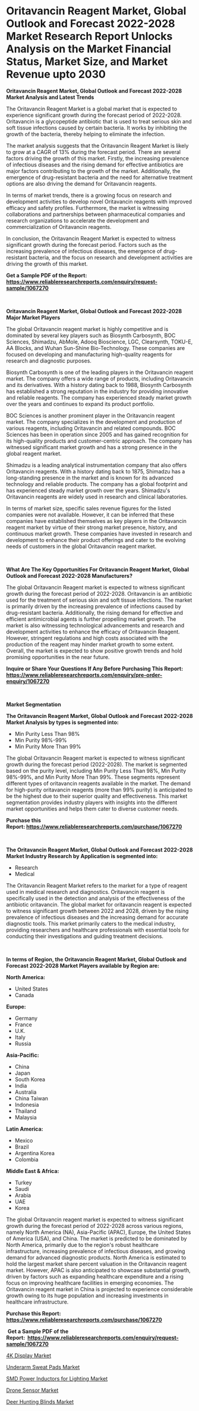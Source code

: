 <p><h1>Oritavancin Reagent Market, Global Outlook and Forecast 2022-2028 Market Research Report Unlocks Analysis on the Market Financial Status, Market Size, and Market Revenue upto 2030</h1></p><p><strong>Oritavancin Reagent Market, Global Outlook and Forecast 2022-2028 Market Analysis and Latest Trends</strong></p>
<p><p>The Oritavancin Reagent Market is a global market that is expected to experience significant growth during the forecast period of 2022-2028. Oritavancin is a glycopeptide antibiotic that is used to treat serious skin and soft tissue infections caused by certain bacteria. It works by inhibiting the growth of the bacteria, thereby helping to eliminate the infection.</p><p>The market analysis suggests that the Oritavancin Reagent Market is likely to grow at a CAGR of 13% during the forecast period. There are several factors driving the growth of this market. Firstly, the increasing prevalence of infectious diseases and the rising demand for effective antibiotics are major factors contributing to the growth of the market. Additionally, the emergence of drug-resistant bacteria and the need for alternative treatment options are also driving the demand for Oritavancin reagents.</p><p>In terms of market trends, there is a growing focus on research and development activities to develop novel Oritavancin reagents with improved efficacy and safety profiles. Furthermore, the market is witnessing collaborations and partnerships between pharmaceutical companies and research organizations to accelerate the development and commercialization of Oritavancin reagents.</p><p>In conclusion, the Oritavancin Reagent Market is expected to witness significant growth during the forecast period. Factors such as the increasing prevalence of infectious diseases, the emergence of drug-resistant bacteria, and the focus on research and development activities are driving the growth of this market.</p></p>
<p><strong>Get a Sample PDF of the Report:&nbsp; <a href="https://www.reliableresearchreports.com/enquiry/request-sample/1067270">https://www.reliableresearchreports.com/enquiry/request-sample/1067270</a></strong></p>
<p>&nbsp;</p>
<p><strong>Oritavancin Reagent Market, Global Outlook and Forecast 2022-2028 Major Market Players</strong></p>
<p><p>The global Oritavancin reagent market is highly competitive and is dominated by several key players such as Biosynth Carbosynth, BOC Sciences, Shimadzu, AbMole, Adooq Bioscience, LGC, Clearsynth, TOKU-E, AA Blocks, and Wuhan Sun-Shine Bio-Technology. These companies are focused on developing and manufacturing high-quality reagents for research and diagnostic purposes.</p><p>Biosynth Carbosynth is one of the leading players in the Oritavancin reagent market. The company offers a wide range of products, including Oritavancin and its derivatives. With a history dating back to 1988, Biosynth Carbosynth has established a strong reputation in the industry for providing innovative and reliable reagents. The company has experienced steady market growth over the years and continues to expand its product portfolio.</p><p>BOC Sciences is another prominent player in the Oritavancin reagent market. The company specializes in the development and production of various reagents, including Oritavancin and related compounds. BOC Sciences has been in operation since 2005 and has gained recognition for its high-quality products and customer-centric approach. The company has witnessed significant market growth and has a strong presence in the global reagent market.</p><p>Shimadzu is a leading analytical instrumentation company that also offers Oritavancin reagents. With a history dating back to 1875, Shimadzu has a long-standing presence in the market and is known for its advanced technology and reliable products. The company has a global footprint and has experienced steady market growth over the years. Shimadzu's Oritavancin reagents are widely used in research and clinical laboratories.</p><p>In terms of market size, specific sales revenue figures for the listed companies were not available. However, it can be inferred that these companies have established themselves as key players in the Oritavancin reagent market by virtue of their strong market presence, history, and continuous market growth. These companies have invested in research and development to enhance their product offerings and cater to the evolving needs of customers in the global Oritavancin reagent market.</p></p>
<p>&nbsp;</p>
<p><strong>What Are The Key Opportunities For Oritavancin Reagent Market, Global Outlook and Forecast 2022-2028 Manufacturers?</strong></p>
<p><p>The global Oritavancin Reagent market is expected to witness significant growth during the forecast period of 2022-2028. Oritavancin is an antibiotic used for the treatment of serious skin and soft tissue infections. The market is primarily driven by the increasing prevalence of infections caused by drug-resistant bacteria. Additionally, the rising demand for effective and efficient antimicrobial agents is further propelling market growth. The market is also witnessing technological advancements and research and development activities to enhance the efficacy of Oritavancin Reagent. However, stringent regulations and high costs associated with the production of the reagent may hinder market growth to some extent. Overall, the market is expected to show positive growth trends and hold promising opportunities in the near future.</p></p>
<p><strong>Inquire or Share Your Questions If Any Before Purchasing This Report: <a href="https://www.reliableresearchreports.com/enquiry/pre-order-enquiry/1067270">https://www.reliableresearchreports.com/enquiry/pre-order-enquiry/1067270</a></strong></p>
<p>&nbsp;</p>
<p><strong>Market Segmentation</strong></p>
<p><strong>The Oritavancin Reagent Market, Global Outlook and Forecast 2022-2028 Market Analysis by types is segmented into:</strong></p>
<p><ul><li>Min Purity Less Than 98%</li><li>Min Purity 98%-99%</li><li>Min Purity More Than 99%</li></ul></p>
<p><p>The global Oritavancin Reagent market is expected to witness significant growth during the forecast period (2022-2028). The market is segmented based on the purity level, including Min Purity Less Than 98%, Min Purity 98%-99%, and Min Purity More Than 99%. These segments represent different types of oritavancin reagents available in the market. The demand for high-purity oritavancin reagents (more than 99% purity) is anticipated to be the highest due to their superior quality and effectiveness. This market segmentation provides industry players with insights into the different market opportunities and helps them cater to diverse customer needs.</p></p>
<p><strong>Purchase this Report:&nbsp;<a href="https://www.reliableresearchreports.com/purchase/1067270">https://www.reliableresearchreports.com/purchase/1067270</a></strong></p>
<p>&nbsp;</p>
<p><strong>The Oritavancin Reagent Market, Global Outlook and Forecast 2022-2028 Market Industry Research by Application is segmented into:</strong></p>
<p><ul><li>Research</li><li>Medical</li></ul></p>
<p><p>The Oritavancin Reagent Market refers to the market for a type of reagent used in medical research and diagnostics. Oritavancin reagent is specifically used in the detection and analysis of the effectiveness of the antibiotic oritavancin. The global market for oritavancin reagent is expected to witness significant growth between 2022 and 2028, driven by the rising prevalence of infectious diseases and the increasing demand for accurate diagnostic tools. This market primarily caters to the medical industry, providing researchers and healthcare professionals with essential tools for conducting their investigations and guiding treatment decisions.</p></p>
<p>&nbsp;</p>
<p><strong>In terms of Region, the Oritavancin Reagent Market, Global Outlook and Forecast 2022-2028 Market Players available by Region are:</strong></p>
<p>
    <p> <strong> North America: </strong>
        <ul>
            <li>United States</li>
            <li>Canada</li>
        </ul>
        </p> 
    <p> <strong> Europe: </strong>
        <ul>
            <li>Germany</li>
            <li>France</li>
            <li>U.K.</li>
            <li>Italy</li>
            <li>Russia</li>
        </ul>
        </p> 
    <p> <strong> Asia-Pacific: </strong>
        <ul>
            <li>China</li>
            <li>Japan</li>
            <li>South Korea</li>
            <li>India</li>
            <li>Australia</li>
            <li>China Taiwan</li>
            <li>Indonesia</li>
            <li>Thailand</li>
            <li>Malaysia</li>
        </ul>
        </p> 
    <p> <strong> Latin America: </strong>
        <ul>
            <li>Mexico</li>
            <li>Brazil</li>
            <li>Argentina Korea</li>
            <li>Colombia</li>
        </ul>
        </p> 
    <p> <strong> Middle East & Africa: </strong>
        <ul>
            <li>Turkey</li>
            <li>Saudi</li>
            <li>Arabia</li>
            <li>UAE</li>
            <li>Korea</li>
        </ul>
    </p>
    </p>
<p><p>The global Oritavancin reagent market is expected to witness significant growth during the forecast period of 2022-2028 across various regions, namely North America (NA), Asia-Pacific (APAC), Europe, the United States of America (USA), and China. The market is predicted to be dominated by North America, primarily due to the region's robust healthcare infrastructure, increasing prevalence of infectious diseases, and growing demand for advanced diagnostic products. North America is estimated to hold the largest market share percent valuation in the Oritavancin reagent market. However, APAC is also anticipated to showcase substantial growth, driven by factors such as expanding healthcare expenditure and a rising focus on improving healthcare facilities in emerging economies. The Oritavancin reagent market in China is projected to experience considerable growth owing to its huge population and increasing investments in healthcare infrastructure.</p></p>
<p><strong>Purchase this Report: <a href="https://www.reliableresearchreports.com/purchase/1067270">https://www.reliableresearchreports.com/purchase/1067270</a></strong></p>
<p>&nbsp;<strong>Get a Sample PDF of the Report:&nbsp;&nbsp;<a href="https://www.reliableresearchreports.com/enquiry/request-sample/1067270">https://www.reliableresearchreports.com/enquiry/request-sample/1067270</a></strong></p>
<p><strong></strong></p>
<p><p><a href="https://www.linkedin.com/pulse/4k-display-market-insights-players-forecast-till-wqpce/">4K Display Market</a></p><p><a href="https://medium.com/@marlonblick/underarm-sweat-pads-market-size-growth-forecast-2023-2030-7b32e818d4f5">Underarm Sweat Pads Market</a></p><p><a href="https://www.reportprime.com/smd-power-inductors-for-lighting-r5259">SMD Power Inductors for Lighting Market</a></p><p><a href="https://www.linkedin.com/pulse/drone-sensor-market-size-share-amp-trends-analysis-yz7re/">Drone Sensor Market</a></p><p><a href="https://medium.com/@yvettelesch/deer-hunting-blinds-market-size-growth-forecast-2023-2030-2162919f0f10">Deer Hunting Blinds Market</a></p></p>
